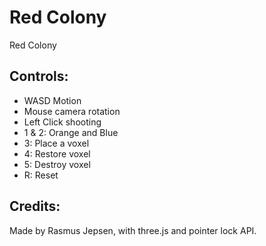 Red Colony
=============

Red Colony


Controls:
---------

* WASD Motion
* Mouse camera rotation
* Left Click shooting
* 1 & 2: Orange and Blue
* 3: Place a voxel
* 4: Restore voxel
* 5: Destroy voxel
* R: Reset

Credits:
--------

Made by Rasmus Jepsen, with three.js and pointer lock API.
